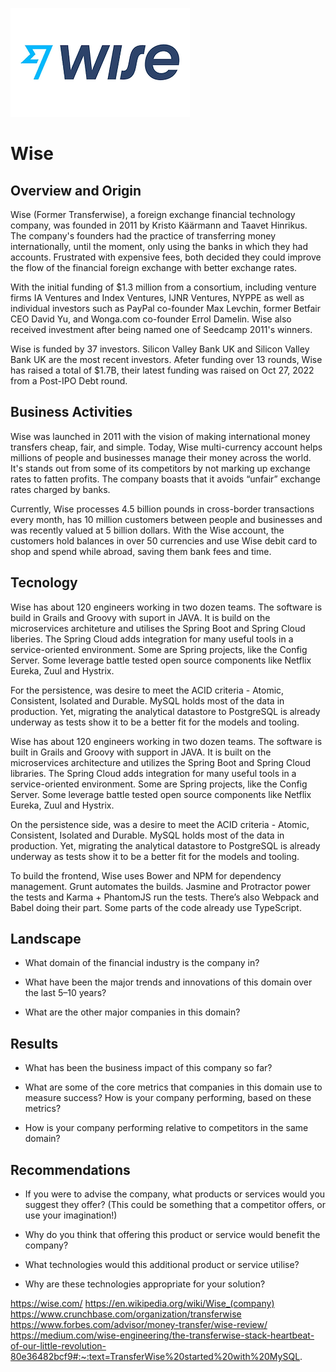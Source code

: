 ![Wiselogo](wiselogo.webp) 

# Wise

## Overview and Origin

 <p>
 Wise (Former Transferwise), a foreign exchange financial technology company, was founded in 2011 by Kristo Käärmann and Taavet Hinrikus. The company's founders had the practice of transferring money internationally, until the moment, only using the banks in which they had accounts. Frustrated with expensive fees, both decided they could improve the flow of the financial foreign exchange with better exchange rates.
 
 With the initial funding of  $1.3 million from a consortium, including venture firms IA Ventures and Index Ventures, IJNR Ventures, NYPPE as well as individual investors such as PayPal co-founder Max Levchin, former Betfair CEO David Yu, and Wonga.com co-founder Errol Damelin. Wise also received investment after being named one of Seedcamp 2011's winners. 

 Wise is funded by 37 investors. Silicon Valley Bank UK and Silicon Valley Bank UK are the most recent investors.
 Afeter funding over 13 rounds, Wise has raised a total of $1.7B, their latest funding was raised on Oct 27, 2022 from a Post-IPO Debt round.
 </p>
 
## Business Activities

Wise was launched in 2011 with the vision of making international money transfers cheap, fair, and simple. Today, Wise multi-currency account helps millions of people and businesses manage their money across the world. It's stands out from some of its competitors by not marking up exchange rates to fatten profits. The company boasts that it avoids “unfair” exchange rates charged by banks. 

Currently, Wise processes 4.5 billion pounds in cross-border transactions every month, has 10 million customers between people and businesses and was recently valued at 5 billion dollars. With the Wise account, the customers hold balances in over 50 currencies and use Wise debit card to shop and spend while abroad, saving them bank fees and time.

## Tecnology

Wise has about 120 engineers working in two dozen teams. The software is build in Grails and Groovy with suport in JAVA. It is build on the microservices architeture and utilises the Spring Boot and Spring Cloud liberies. The Spring Cloud adds integration for many useful tools in a service-oriented environment. Some are Spring projects, like the Config Server. Some leverage battle tested open source components like Netflix Eureka, Zuul and Hystrix.

For the persistence, was desire to meet the ACID criteria - Atomic, Consistent, Isolated and Durable. 
MySQL holds most of the data in production. Yet, migrating the analytical datastore to PostgreSQL is already underway as tests show it to be a better fit for the models and tooling.

Wise has about 120 engineers working in two dozen teams. The software is built in Grails and Groovy with support in JAVA. It is built on the microservices architecture and utilizes the Spring Boot and Spring Cloud libraries. The Spring Cloud adds integration for many useful tools in a service-oriented environment. Some are Spring projects, like the Config Server. Some leverage battle tested open source components like Netflix Eureka, Zuul and Hystrix.

On the persistence side, was a desire to meet the ACID criteria - Atomic, Consistent, Isolated and Durable. 
MySQL holds most of the data in production. Yet, migrating the analytical datastore to PostgreSQL is already underway as tests show it to be a better fit for the models and tooling.

To build the frontend, Wise uses Bower and NPM for dependency management. Grunt automates the builds. Jasmine and Protractor power the tests and Karma + PhantomJS run the tests. There’s also Webpack and Babel doing their part. Some parts of the code already use TypeScript. 

## Landscape

* What domain of the financial industry is the company in?

* What have been the major trends and innovations of this domain over the last 5–10 years?

* What are the other major companies in this domain?


## Results

* What has been the business impact of this company so far?

* What are some of the core metrics that companies in this domain use to measure success? How is your company performing, based on these metrics?

* How is your company performing relative to competitors in the same domain?


## Recommendations

* If you were to advise the company, what products or services would you suggest they offer? (This could be something that a competitor offers, or use your imagination!)

* Why do you think that offering this product or service would benefit the company?

* What technologies would this additional product or service utilise?

* Why are these technologies appropriate for your solution?



https://wise.com/
https://en.wikipedia.org/wiki/Wise_(company)
https://www.crunchbase.com/organization/transferwise
https://www.forbes.com/advisor/money-transfer/wise-review/
https://medium.com/wise-engineering/the-transferwise-stack-heartbeat-of-our-little-revolution-80e36482bcf9#:~:text=TransferWise%20started%20with%20MySQL.